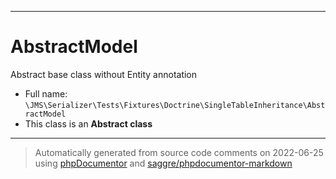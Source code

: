 ***

# AbstractModel

Abstract base class without Entity annotation



* Full name: `\JMS\Serializer\Tests\Fixtures\Doctrine\SingleTableInheritance\AbstractModel`
* This class is an **Abstract class**






***
> Automatically generated from source code comments on 2022-06-25 using [phpDocumentor](http://www.phpdoc.org/) and [saggre/phpdocumentor-markdown](https://github.com/Saggre/phpDocumentor-markdown)
